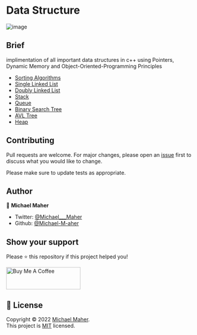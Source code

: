 
# Data Structure

![image](https://miro.medium.com/max/1200/1*KpDOKMFAgDWaGTQHL0r70g.png)

## Brief
implimentation of all important data structures in c++ using Pointers, Dynamic Memory and Object-Oriented-Programming Principles

- [Sorting Algorithms](https://github.com/Michael-M-aher/Data-Structure/blob/main/Sorter)
- [Single Linked List](https://github.com/Michael-M-aher/Data-Structure/blob/main/Single%20Linked%20List)
- [Doubly Linked List](https://github.com/Michael-M-aher/Data-Structure/blob/main/Double%20Linked%20List)
- [Stack](https://github.com/Michael-M-aher/Data-Structure/blob/main/Stack)
- [Queue](https://github.com/Michael-M-aher/Data-Structure/blob/main/Queue)
- [Binary Search Tree](https://github.com/Michael-M-aher/Data-Structure/blob/main/Binary%20Search%20Tree)
- [AVL Tree](https://github.com/Michael-M-aher/Data-Structure/blob/main/AVL%20Tree)
- [Heap](https://github.com/Michael-M-aher/Data-Structure/blob/main/Heap)

## Contributing
Pull requests are welcome. For major changes, please open an [issue](https://github.com/Michael-M-aher/Data-Structure/issues) first to discuss what you would like to change.

Please make sure to update tests as appropriate.


## Author

👤 **Michael Maher**

- Twitter: [@Michael___Maher](https://twitter.com/Michael___Maher)
- Github: [@Michael-M-aher](https://github.com/Michael-M-aher)

## Show your support

Please ⭐️ this repository if this project helped you!

<a href="https://www.buymeacoffee.com/michael.maher" target="_blank"><img src="https://cdn.buymeacoffee.com/buttons/v2/default-yellow.png" alt="Buy Me A Coffee" height="60px" width="200" ></a>

## 📝 License

Copyright © 2022 [Michael Maher](https://github.com/Michael-M-aher).<br />
This project is [MIT](https://github.com/Michael-M-aher/Data-Structure/blob/main/LICENSE) licensed.

